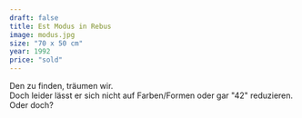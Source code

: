 ```yaml
---
draft: false
title: Est Modus in Rebus
image: modus.jpg
size: "70 x 50 cm"
year: 1992
price: "sold"
---
```

Den zu finden, träumen wir.  
Doch leider lässt er sich nicht auf Farben/Formen oder gar "42" reduzieren.  
Oder doch?
